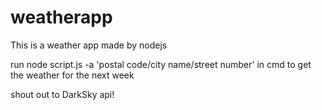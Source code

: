# weatherapp

This is a weather app made by nodejs

run node script.js -a 'postal code/city name/street number' in cmd to get the weather for the next week

shout out to DarkSky api!
